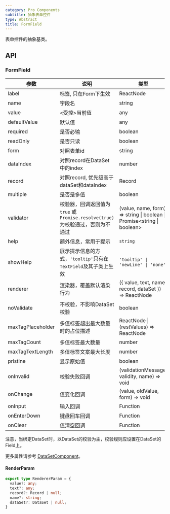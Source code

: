 ```yaml
---
category: Pro Components
subtitle: 抽象表单控件
type: Abstract
title: FormField
---
```


表单控件的抽象基类。

## API

### FormField

| 参数      | 说明                                     | 类型        |默认值 |
|-----------|------------------------------------------|------------|--------|
| label | 标签, 只在Form下生效 | ReactNode  |  |
| name | 字段名 | string  |  |
| value | <受控>当前值 | any  |  |
| defaultValue | 默认值 | any  |  |
| required | 是否必输 | boolean  | false |
| readOnly | 是否只读 | boolean | false |
| form | 对照表单id | string |   |
| dataIndex | 对照record在DataSet中的index | number | ds.currentIndex |
| record | 对照record, 优先级高于dataSet和dataIndex | Record |  |
| multiple | 是否是多值 | boolean | false |
| validator | 校验器，回调返回值为`true` 或 `Promise.resolve(true)`为校验通过，否则为不通过 | (value, name, form) => string \| boolean \| Promise&lt;string \| boolean&gt; |   |
| help | 额外信息，常用于提示 | `string` | `undefined` |
| showHelp | 展示提示信息的方式，`'tooltip'`只有在`TextField`及其子类上生效 | `'tooltip' \| 'newLine' \| 'none'` | `'newLine'` |
| renderer | 渲染器，覆盖默认渲染行为 | ({ value, text, name, record, dataSet }) => ReactNode | ({ text }) => text |
| noValidate | 不校验，不影响DataSet校验 | boolean | false |
| maxTagPlaceholder | 多值标签超出最大数量时的占位描述 | ReactNode \| (restValues) => ReactNode |  |
| maxTagCount | 多值标签最大数量 | number |  |
| maxTagTextLength | 多值标签文案最大长度 | number |  |
| pristine | 显示原始值 | boolean | false |
| onInvalid | 校验失败回调 | (validationMessage, validity, name) => void |   |
| onChange | 值变化回调 | (value, oldValue, form) => void |   |
| onInput | 输入回调 | Function |   |
| onEnterDown | 键盘回车回调 | Function |   |
| onClear | 值清空回调 | Function |   |

注意，当绑定DataSet时，以DataSet的校验为主，校验规则应设置在DataSet的Field上。

更多属性请参考 [DataSetComponent](/components-pro/core/#DataSetComponent)。

#### RenderParam

```ts
export type RendererParam = {
  value?: any;
  text?: any;
  record?: Record | null;
  name?: string;
  dataSet?: DataSet | null;
}
```

